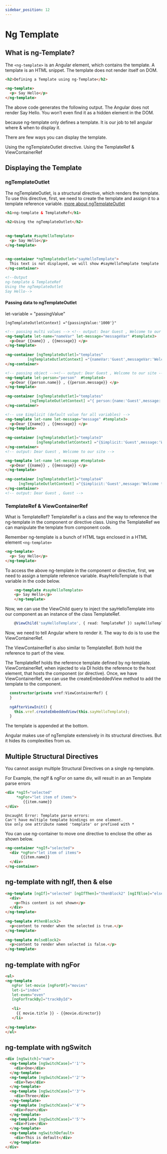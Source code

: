 ```yaml
---
sidebar_position: 12
---
```


# Ng Template

## What is ng-Template?

The `<ng-template>` is an Angular element, which contains the template. A template is an HTML snippet. The template does not render itself on DOM.

```html
<h2>Defining a Template using ng-Template</h2>
 
<ng-template>
  <p> Say Hello</p>
</ng-template>
```

The above code generates the following output. The Angular does not render Say Hello. You won’t even find it as a hidden element in the DOM.

because ng-template only defines a template. It is our job to tell angular where & when to display it.

There are few ways you can display the template.

Using the ngTemplateOutlet directive.
Using the TemplateRef & ViewContainerRef

## Displaying the Template
### ngTemplateOutlet

The ngTemplateOutlet, is a structural directive, which renders the template.
To use this directive, first, we need to create the template and assign it to a template reference variable.
[more about ngTemplateOutlet](https://www.tektutorialshub.com/angular/ngtemplateoutlet-in-angular/)

```html
<h1>ng-template & TemplateRef</h1>
 
<h2>Using the ngTemplateOutlet</h2>
 
 
<ng-template #sayHelloTemplate>
  <p> Say Hello</p>
</ng-template>
 
 
<ng-container *ngTemplateOutlet="sayHelloTemplate">
  This text is not displayed, we will show #sayHelloTemplate template
</ng-container> 

<!--Output
ng-template & TemplateRef
Using the ngTemplateOutlet
Say Hello-->
```

#### Passing data to ngTemplateOutlet
let-variable = "passingValue"

`[ngTemplateOutletContext] ="{passingValue:'1000'}"`

```html
<!-- passing multi values --> <!-- output: Dear Guest , Welcome to our site -->
<ng-template let-name="nameVar" let-message="messageVar" #template3>  
  <p>Dear {{name}} , {{message}} </p>
</ng-template>
 
<ng-container [ngTemplateOutlet]="templates" 
          [ngTemplateOutletContext] ="{nameVar:'Guest',messageVar:'Welcome to our site'}">
</ng-container> 

<!-- passing object --><!-- output: Dear Guest , Welcome to our site -->
<ng-template let-person="person"  #template4>  
  <p>Dear {{person.name}} , {{person.message}} </p>
</ng-template>
 
<ng-container [ngTemplateOutlet]="templates" 
           [ngTemplateOutletContext] ="{ person:{name:'Guest',message:'Welcome to our site'} }">
</ng-container> 

<!-- use $implicit (default value for all variables) -->
<ng-template let-name let-message="message" #template3>  
  <p>Dear {{name}} , {{message}} </p>
</ng-template>
 
<ng-container [ngTemplateOutlet]="template3" 
              [ngTemplateOutletContext] ="{$implicit:'Guest',message:'Welcome to our site'}">
</ng-container> 
<!-- output: Dear Guest , Welcome to our site -->

<ng-template let-name let-message #template4>  
  <p>Dear {{name}} , {{message}} </p>
</ng-template>
 
<ng-container [ngTemplateOutlet]="template4" 
      [ngTemplateOutletContext] ="{$implicit:'Guest',message:'Welcome to our site'}">
</ng-container> 
<!-- output: Dear Guest , Guest -->
```

### TemplateRef & ViewContainerRef
What is TemplateRef?
TemplateRef is a class and the way to reference the ng-template in the component or directive class. Using the TemplateRef we can manipulate the template from component code.

Remember ng-template is a bunch of HTML tags enclosed in a HTML element `<ng-template>`

```html
<ng-template>
  <p> Say Hello</p>
</ng-template>
```

To access the above ng-template in the component or directive, first, we need to assign a template reference variable. #sayHelloTemplate is that variable in the code below.

```html
    <ng-template #sayHelloTemplate>
    <p> Say Hello</p>
    </ng-template>
```
 
Now, we can use the ViewChild query to inject the sayHelloTemplate into our component as an instance of the class TemplateRef.

```typescript
    @ViewChild('sayHelloTemplate', { read: TemplateRef }) sayHelloTemplate:TemplateRef<any>;
``` 
Now, we need to tell Angular where to render it. The way to do is to use the ViewContainerRef.

The ViewContainerRef is also similar to TemplateRef. Both hold the reference to part of the view.

The TemplateRef holds the reference template defined by ng-template.
ViewContainerRef, when injected to via DI holds the reference to the host element, that hosts the component (or directive).
Once, we have ViewContainerRef, we can use the createEmbeddedView method to add the template to the component.

```typescript
  constructor(private vref:ViewContainerRef) {
  }
 
  ngAfterViewInit() {
    this.vref.createEmbeddedView(this.sayHelloTemplate);
  }
```
 
 
The template is appended at the bottom.

Angular makes use of ngTemplate extensively in its structural directives. But it hides its complexities from us.

## Multiple Structural Directives

You cannot assign multiple Structural Directives on a single ng-template.

For Example, the ngIf & ngFor on same div, will result in an an Template parse errors

```html
<div *ngIf="selected"
     *ngFor="let item of items">
        {{item.name}}
</div>
```
 
```
Uncaught Error: Template parse errors: 
Can't have multiple template bindings on one element. 
Use only one attribute named 'template' or prefixed with *
```
 
You can use ng-container to move one directive to enclose the other as shown below.

```html
<ng-container *ngIf="selected">
  <div *ngFor="let item of items">
       {{item.name}}
  </div>
</ng-container>
```
 
## ng-template with ngIf, then & else

```html
<ng-template [ngIf]="selected" [ngIfThen]="thenBlock2" [ngIfElse]="elseBlock2">
  <div>
    <p>This content is not shown</p>
  </div>
</ng-template>
 
<ng-template #thenBlock2>
  <p>content to render when the selected is true.</p>
</ng-template>
 
<ng-template #elseBlock2>
  <p>content to render when selected is false.</p>
</ng-template>
```

## ng-template with ngFor

```html
<ul>
<ng-template 
   ngFor let-movie [ngForOf]="movies" 
   let-i="index" 
   let-even="even"
   [ngForTrackBy]="trackById">
 
   <li>
     {{ movie.title }} - {{movie.director}}
   </li>
 
</ng-template>
</ul>
```

## ng-template with ngSwitch

``` html
<div [ngSwitch]="num">
  <ng-template [ngSwitchCase]="'1'">
    <div>One</div>
  </ng-template>
  <ng-template [ngSwitchCase]="'2'">
    <div>Two</div>
  </ng-template>
  <ng-template [ngSwitchCase]="'3'">
    <div>Three</div>
  </ng-template>
  <ng-template [ngSwitchCase]="'4'">
    <div>Four</div>
  </ng-template>
  <ng-template [ngSwitchCase]="'5'">
    <div>Five</div>
  </ng-template>
  <ng-template ngSwitchDefault>
    <div>This is default</div>
  </ng-template>
</div>
```